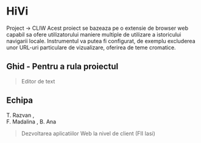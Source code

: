 # HiVi
Project -> CLIW
Acest proiect se bazeaza pe o extensie de browser web capabil sa ofere utilizatorului maniere multiple de utilizare a istoricului navigarii locale. Instrumentul va putea fi configurat, de exemplu excluderea unor URL-uri particulare de vizualizare, oferirea de teme cromatice. 

## Ghid - Pentru a rula proiectul
> Editor de text

## Echipa
T. Razvan ,  
F. Madalina , 
B. Ana
>
>Dezvoltarea aplicatiilor Web la nivel de client (FII Iasi)
